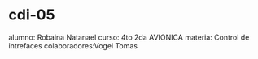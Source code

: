 # cdi-05
alumno: Robaina Natanael
curso: 4to 2da AVIONICA
materia: Control de intrefaces
colaboradores:Vogel Tomas 
